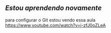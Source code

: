 ## *Estou aprendendo novamente*
para configurar o Git estou vendo essa aula 
https://www.youtube.com/watch?v=j-zfJ0oZLeA 
